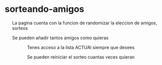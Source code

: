 # sorteando-amigos
<ul>La pagina cuenta con la funcion de randomizar la eleccion de amigos, sorteos</ul>
<ul>Se pueden añadir tantos amigos como quieras<ul/>
<ul>Tenes acceso a la lista ACTUAl siempre que desees</ul>
<ul>Se pueden  reiniciar el sorteo cuantas veces quieran</ul>
